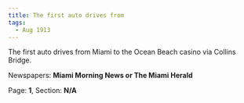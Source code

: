 ```yaml
---  
title: The first auto drives from  
tags:  
  - Aug 1913  
---  
```

  
The first auto drives from Miami to the Ocean Beach casino via Collins Bridge.  
  
Newspapers: **Miami Morning News or The Miami Herald**  
  
Page: **1**, Section: **N/A** 
